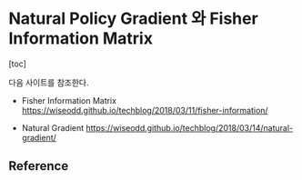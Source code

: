 Natural Policy Gradient 와 Fisher Information Matrix
===

[toc]

다음 사이트를 참조한다.
- Fisher Information Matrix
https://wiseodd.github.io/techblog/2018/03/11/fisher-information/

- Natural Gradient
https://wiseodd.github.io/techblog/2018/03/14/natural-gradient/

## Reference 